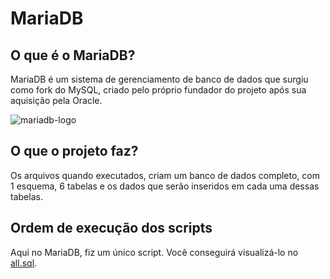 # **MariaDB**


## **O que é o MariaDB?**

MariaDB é um sistema de gerenciamento de banco de dados que surgiu como fork do MySQL, criado pelo próprio fundador do projeto após sua aquisição pela Oracle.

![mariadb-logo](https://d1.awsstatic.com/logos/partners/MariaDB_Logo.d8a208f0a889a8f0f0551b8391a065ea79c54f3a.png)

## **O que o projeto faz?**

Os arquivos quando executados, criam um banco de dados completo, com 1 esquema, 6 tabelas e os dados que serão inseridos em cada uma dessas tabelas.

## **Ordem de execução dos scripts**

Aqui no MariaDB, fiz um único script. Você conseguirá visualizá-lo no [all.sql](mariadb/all.sql).
